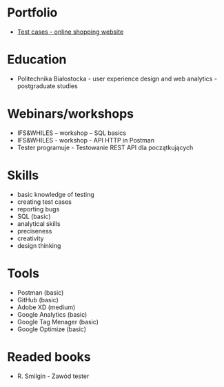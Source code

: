 # Portfolio

- [Test cases - online shopping website](https://docs.google.com/spreadsheets/d/1ihe7EVjZVY8XrhC5XcO_4dlLqTdWdN0FkKrixr64SPA/edit?usp=sharing)

# Education
- Politechnika Białostocka - user experience design and web analytics - postgraduate studies

# Webinars/workshops
- IFS&WHILES – workshop – SQL basics
- IFS&WHILES - workshop - API HTTP in Postman
- Tester programuje - Testowanie REST API dla początkujących

# Skills
- basic knowledge of testing
- creating test cases
- reporting bugs
- SQL (basic)
- analytical skills
- preciseness 
- creativity
- design thinking

# Tools
- Postman (basic)
- GitHub (basic)
- Adobe XD (medium)
- Google Analytics (basic)
- Google Tag Menager (basic)
- Google Optimize (basic)

# Readed books
- R. Smilgin - Zawód tester
